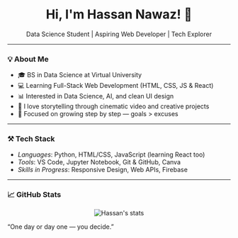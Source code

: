 <h1 align="center">Hi, I'm Hassan Nawaz! 👋</h1>

<p align="center">
  Data Science Student | Aspiring Web Developer | Tech Explorer
</p>

---

### 💡 About Me
- 🎓 BS in Data Science at Virtual University
- 💻 Learning Full-Stack Web Development (HTML, CSS, JS & React)
- 📊 Interested in Data Science, AI, and clean UI design
- 🎥 I love storytelling through cinematic video and creative projects
- 🚀 Focused on growing step by step — goals > excuses

---

### ⚒ Tech Stack
- *Languages*: Python, HTML/CSS, JavaScript (learning React too)
- *Tools*: VS Code, Jupyter Notebook, Git & GitHub, Canva
- *Skills in Progress*: Responsive Design, Web APIs, Firebase

---

### 📈 GitHub Stats
<p align="center">
  <img src="https://github-readme-stats.vercel.app/api?username=hassananwaz&show_icons=true&theme=tokyonight" alt="Hassan's stats"/>
</p>


“One day or day one — you decide.”
